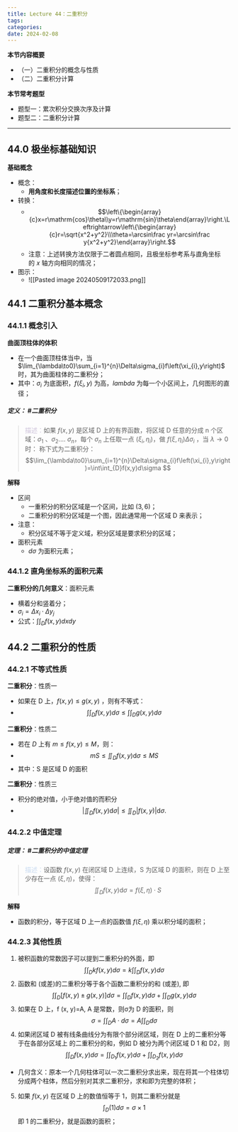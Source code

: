 ```yaml
---
title: Lecture 44：二重积分
tags: 
categories: 
date: 2024-02-08
---
```

**本节内容概要**
+ （一）二重积分的概念与性质
+ （二）二重积分计算

**本节常考题型**
+ 题型一：累次积分交换次序及计算
+ 题型二：二重积分计算
---
## 44.0 极坐标基础知识
**基础概念**
+ 概念：
	+ **用角度和长度描述位置的坐标系**；
+ 转换：
	+ $$\left\{\begin{array}{c}x=r\mathrm{cos}\theta\\y=r\mathrm{sin}\theta\end{array}\right.\Leftrightarrow\left\{\begin{array}{c}r=\sqrt{x^2+y^2}\\\theta=\arcsin\frac yr=\arcsin\frac y{x^2+y^2}\end{array}\right.$$
	+ 注意：上述转换方法仅限于二者圆点相同，且极坐标参考系与直角坐标的 𝑥 轴方向相同的情况；
+ 图示：
	+ ![[Pasted image 20240509172033.png]]

## 44.1 二重积分基本概念
### 44.1.1 概念引入
**曲面顶柱体的体积**
+ 在一个曲面顶柱体当中，当 $\lim_{\lambda\to0}\sum_{i=1}^{n}\Delta\sigma_{i}f\left(\xi_{i},y\right)$ 时，其为曲面柱体的二重积分；
+ 其中：$\sigma_{i}$ 为底面积，$f\left(\xi_{i},y\right)$ 为高，$lambda$ 为每一个小区间上，几何图形的直径；

##### **定义**： #二重积分
> <font color="#ccc1d9">描述：</font>如果 $f(x,y)$ 是区域 D 上的有界函数，将区域 D 任意的分成 n 个区域：$\sigma_{1}$ 、$\sigma_{2}$.... $\sigma_{n}$，每个 $\sigma_{n}$ 上任取一点 $(\xi_{i},\eta_{i})$，做 $f(\xi,\eta_{i})\Delta\sigma_{i}$ ，当 $\lambda\to0$ 时：
> 称下式为二重积分： $$\lim_{\lambda\to0}\sum_{i=1}^{n}\Delta\sigma_{i}f\left(\xi_{i},y\right)=\int\int_{D}f(x,y)d\sigma $$

**解释**
+ 区间
	+ 一重积分的积分区域是一个区间，比如 $(3,6)$；
	+ 二重积分的积分区域是一个图，因此通常用一个区域 D 来表示；
+ 注意：
	+ 积分区域不等于定义域，积分区域是要求积分的区域；
+ 面积元素
	+ $d\sigma$ 为面积元素；


### 44.1.2 直角坐标系的面积元素
**二重积分的几何意义**：面积元素
+ 横着分和竖着分；
+ $\sigma_{i}=\Delta x_{i}\cdot\Delta y_{j}$ 
+ 公式：$\int\int_{D}f(x,y)dxdy$

## 44.2 二重积分的性质
### 44.2.1 不等式性质
**二重积分**：性质一
+ 如果在 D 上，$f(x,y)\leq g(x,y)$ ，则有不等式：
+ $$\int\int_Df(x,y)d\sigma\leq\int\int_Dg(x,y)d\sigma $$

**二重积分**：性质二
+ 若在 $D$ 上有 $m\leq f(x,y)\leq M$，则： 
+ $$mS\leq\iint_Df(x,y)\mathrm{d}\sigma\leq MS$$
+ 其中：S 是区域 D 的面积

**二重积分**：性质三
+ 积分的绝对值，小于绝对值的而积分
+ $$\left|\iint_Df(x,y)\mathrm{d}\sigma\right|\leq\iint_D\left|f(x,y)\right|\mathrm{d}\sigma.$$ 

### 44.2.2 中值定理
##### **定理**： #二重积分的中值定理
> <font color="#8db3e2"><font color="#c6d9f0">描述：</font></font>设函数 $f(x,y)$ 在闭区域 D 上连续，S 为区域 D 的面积，则在 D 上至少存在一点 $(\xi,\eta)$，使得：$$\iint_Df(x,y)\mathrm{d}\sigma=f(\xi,\eta)\cdot S$$

**解释**
+ 函数的积分，等于区域 D 上一点的函数值 $f(\xi,\eta)$ 乘以积分域的面积；

### 44.2.3 其他性质
1. 被积函数的常数因子可以提到二重积分的外面，即
$$
\int\int_Dkf(x,y)d\sigma=k\int\int_Df(x,y)d\sigma 
$$
2. 函数和 (或差)的二重积分等于各个函数二重积分的和 (或差), 即
$$
\int\int_D[f(x,y)\pm g(x,y)]d\sigma=\int\int_Df(x,y)d\sigma+\int\int_Dg(x,y)d\sigma 
$$
3. 如果在 D 上，f (x, y)=A, A 是常数，则σ为 D 的面积，则
$$
\sigma=\int\int_DA\cdot d\sigma=A\int\int_Dd\sigma 
$$
4. 如果闭区域 D 被有线条曲线分为有限个部分闭区域，则在 D 上的二重积分等于在各部分区域上
 的二重积分的和，例如 D 被分为两个闭区域 D 1 和 D2，则
$$
\int\int_Df(x,y)d\sigma=\int\int_{D_1}f(x,y)d\sigma+\int\int_{D_2}f(x,y)d\sigma 
$$
+ 几何含义：原本一个几何柱体可以一次二重积分求出来，现在将其一个柱体切分成两个柱体，然后分别对其求二重积分，求和即为完整的体积；

5. 如果 $f(x,y)$ 在区域 D 上的数值恒等于 1，则其二重积分就是
$$
\int_{D}\left(1)  d\sigma=\sigma\times1\right.
$$ 即 1 的二重积分，就是函数的面积；

